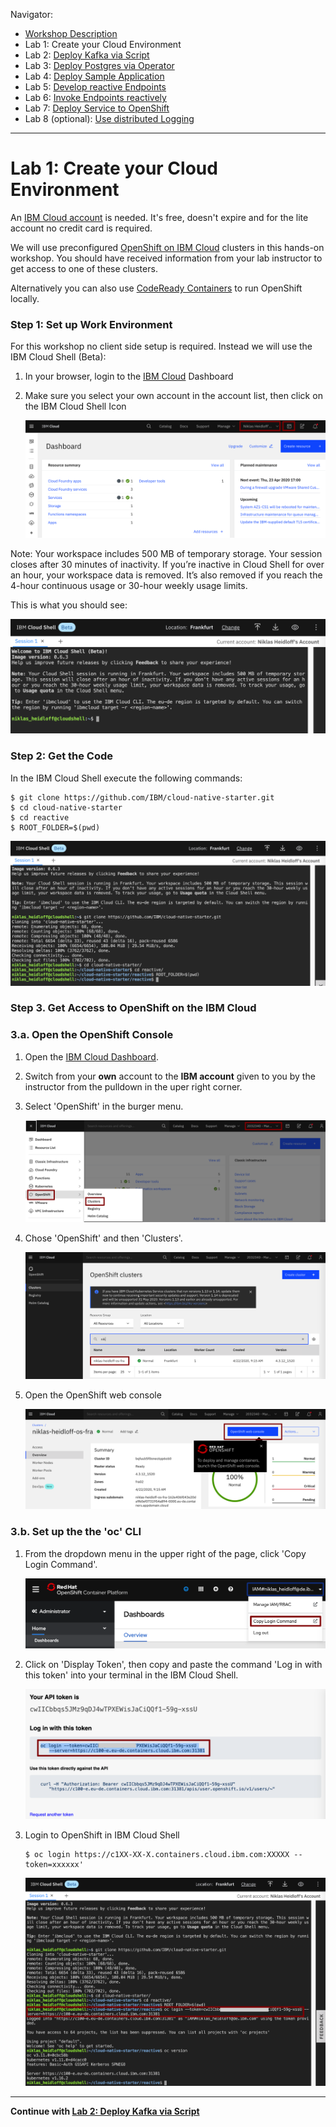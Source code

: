 Navigator:
* [Workshop Description](https://nheidloff.github.io/workshop-quarkus-openshift-reactive-endpoints/)
* Lab 1: Create your Cloud Environment
* Lab 2: [Deploy Kafka via Script](lab2.md)
* Lab 3: [Deploy Postgres via Operator](lab3.md)
* Lab 4: [Deploy Sample Application](lab4.md)
* Lab 5: [Develop reactive Endpoints](lab5.md)
* Lab 6: [Invoke Endpoints reactively](lab6.md)
* Lab 7: [Deploy Service to OpenShift](lab7.md)
* Lab 8 (optional): [Use distributed Logging](lab8.md)

---

# Lab 1: Create your Cloud Environment

An [IBM Cloud account](http://ibm.biz/nheidloff) is needed. It's free, doesn't expire and for the lite account no credit card is required.

We will use preconfigured [OpenShift on IBM Cloud](https://cloud.ibm.com/kubernetes/catalog/openshiftcluster) clusters in this hands-on workshop. You should have received information from your lab instructor to get access to one of these clusters.

Alternatively you can also use [CodeReady Containers](https://github.com/code-ready/crc) to run OpenShift locally.


### Step 1: Set up Work Environment

For this workshop no client side setup is required. Instead we will use the IBM Cloud Shell (Beta):

1. In your browser, login to the [IBM Cloud](https://cloud.ibm.com) Dashboard
2. Make sure you select your own account in the account list, then click on the IBM Cloud Shell Icon

   ![](../images/cloud-shell-launch.png)

Note: Your workspace includes 500 MB of temporary storage. Your session closes after 30 minutes of inactivity. If you’re inactive in Cloud Shell for over an hour, your workspace data is removed. It’s also removed if you reach the 4-hour continuous usage or 30-hour weekly usage limits.

This is what you should see:

![](../images/cloud-shell.png)


### Step 2: Get the Code

In the IBM Cloud Shell execute the following commands:

```
$ git clone https://github.com/IBM/cloud-native-starter.git
$ cd cloud-native-starter
$ cd reactive
$ ROOT_FOLDER=$(pwd)
```

![](../images/cloud-shell-clone.png)

### Step 3. Get Access to OpenShift on the IBM Cloud

### 3.a. Open the OpenShift Console

1. Open the [IBM Cloud Dashboard](https://cloud.ibm.com).

2. Switch from your **own** account to the **IBM account** given to you by the instructor from the pulldown in the uper right corner.

3. Select 'OpenShift' in the burger menu.

    ![Select Open Shift in the menu](../images/openshift-console-launch1.png)

4. Chose 'OpenShift' and then 'Clusters'.

    ![Chose Clusters and click on your OpenShift cluster](../images/openshift-console-launch2.png)

4. Open the OpenShift web console

    ![Open the OpenShift web console](../images/openshift-console-launch3.png)

### 3.b. Set up the the 'oc' CLI

1. From the dropdown menu in the upper right of the page, click 'Copy Login Command'. 

    ![Key](../images/openshift-login1.png)

1. Click on 'Display Token', then copy and paste the command 'Log in with this token' into your terminal in the IBM Cloud Shell.

    ![Key](../images/openshift-login2.png)

1. Login to OpenShift in IBM Cloud Shell

    ```
    $ oc login https://c1XX-XX-X.containers.cloud.ibm.com:XXXXX --token=xxxxxx'
    ```

    ![oc login in cloudshell](../images/openshift-login3.png)

---

__Continue with [Lab 2: Deploy Kafka via Script](lab2.md)__
